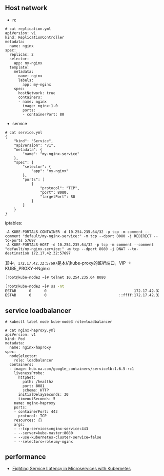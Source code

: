 
## Host network

* rc

```
# cat replication.yml 
apiVersion: v1
kind: ReplicationController
metadata:
  name: nginx
spec:
  replicas: 2
  selector:
    app: my-nginx
  template:
    metadata:
      name: nginx
      labels:
        app: my-nginx
    spec:
      hostNetwork: true
      containers:
      - name: nginx
        image: nginx:1.0
        ports:
        - containerPort: 80
```
  
* service

```
# cat service.yml 
{
    "kind": "Service",
    "apiVersion": "v1",
    "metadata": {
        "name": "my-nginx-service"
    },
    "spec": {
        "selector": {
            "app": "my-nginx"
        },
        "ports": [
            {
                "protocol": "TCP",
                "port": 8080,
                "targetPort": 80
            }
        ]
    }
}
```

iptables:

```
-A KUBE-PORTALS-CONTAINER -d 10.254.235.64/32 -p tcp -m comment --comment "default/my-nginx-service:" -m tcp --dport 8080 -j REDIRECT --to-ports 57697
-A KUBE-PORTALS-HOST -d 10.254.235.64/32 -p tcp -m comment --comment "default/my-nginx-service:" -m tcp --dport 8080 -j DNAT --to-destination 172.17.42.32:57697
```

其中，`172.17.42.32:57697`是本机kube-proxy的监听端口，VIP -> KUBE_PROXY->Nginx:

```sh
[root@kube-node2 ~]# telnet 10.254.235.64 8080

[root@kube-node2 ~]# ss -nt
ESTAB      0      0                                        172.17.42.32:53447                                   172.17.42.31:80
ESTAB      0      0                                 ::ffff:172.17.42.32:57697                            ::ffff:172.17.42.32:53012
```


## service loadbalancer

```
# kubectl label node kube-node3 role=loadbalancer

# cat nginx-haproxy.yml 
apiVersion: v1
kind: Pod
metadata:
  name: nginx-haproxy
spec:
  nodeSelector:
    role: loadbalancer
  containers:
  - image: hub.oa.com/google_containers/servicelb:1.6.5-rc1
    livenessProbe:
      httpGet:
        path: /healthz
        port: 8081
        scheme: HTTP
      initialDelaySeconds: 30
      timeoutSeconds: 5
    name: nginx-haproxy
    ports:
    - containerPort: 443
      protocol: TCP
    resources: {}
    args:
    - --tcp-services=nginx-service:443
    - --server=kube-master:8080
    - --use-kubernetes-cluster-service=false
    - --selectors=role:my-nginx
```


## performance

* [Fighting Service Latency in Microservices with Kubernetes](https://developers.redhat.com/blog/2017/05/18/fighting-service-latency-in-microservices-with-kubernetes/)
